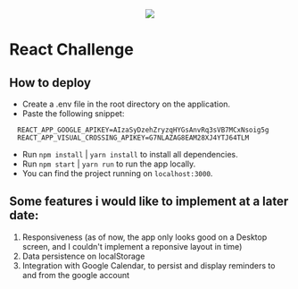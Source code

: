 <div align="center">
    <img src="https://raw.githubusercontent.com/Jobsity/ReactChallenge/main/src/assets/jobsity_logo_small.png"/>
</div>

# React Challenge


## How to deploy
 - Create a .env file in the root directory on the application.
 - Paste the following snippet:
  ```code
    REACT_APP_GOOGLE_APIKEY=AIzaSyDzehZryzqHYGsAnvRq3sVB7MCxNsoig5g
    REACT_APP_VISUAL_CROSSING_APIKEY=G7NLAZAG8EAM28XJ4YTJ64TLM
  ```
 - Run `npm install` | `yarn install` to install all dependencies.
 - Run `npm start`   | `yarn run` to run the app locally.
 - You can find the project running on `localhost:3000`.



## Some features i would like to implement at a later date:
  1. Responsiveness (as of now, the app only looks good on a Desktop screen, and I couldn't implement a reponsive layout in time)
  2. Data persistence on localStorage
  3. Integration with Google Calendar, to persist and display reminders to and from the google account
